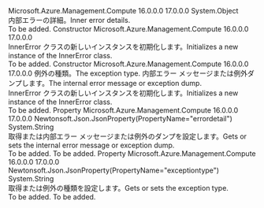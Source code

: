 <Type Name="InnerError" FullName="Microsoft.Azure.Management.Compute.Models.InnerError">
  <TypeSignature Language="C#" Value="public class InnerError" />
  <TypeSignature Language="ILAsm" Value=".class public auto ansi beforefieldinit InnerError extends System.Object" />
  <TypeSignature Language="DocId" Value="T:Microsoft.Azure.Management.Compute.Models.InnerError" />
  <TypeSignature Language="VB.NET" Value="Public Class InnerError" />
  <TypeSignature Language="F#" Value="type InnerError = class" />
  <AssemblyInfo>
    <AssemblyName>Microsoft.Azure.Management.Compute</AssemblyName>
    <AssemblyVersion>16.0.0.0</AssemblyVersion>
    <AssemblyVersion>17.0.0.0</AssemblyVersion>
  </AssemblyInfo>
  <Base>
    <BaseTypeName>System.Object</BaseTypeName>
  </Base>
  <Interfaces />
  <Docs>
    <summary>
            <span data-ttu-id="a8284-101">内部エラーの詳細。</span><span class="sxs-lookup"><span data-stu-id="a8284-101">Inner error details.</span></span>
            </summary>
    <remarks>To be added.</remarks>
  </Docs>
  <Members>
    <Member MemberName=".ctor">
      <MemberSignature Language="C#" Value="public InnerError ();" />
      <MemberSignature Language="ILAsm" Value=".method public hidebysig specialname rtspecialname instance void .ctor() cil managed" />
      <MemberSignature Language="DocId" Value="M:Microsoft.Azure.Management.Compute.Models.InnerError.#ctor" />
      <MemberSignature Language="VB.NET" Value="Public Sub New ()" />
      <MemberType>Constructor</MemberType>
      <AssemblyInfo>
        <AssemblyName>Microsoft.Azure.Management.Compute</AssemblyName>
        <AssemblyVersion>16.0.0.0</AssemblyVersion>
        <AssemblyVersion>17.0.0.0</AssemblyVersion>
      </AssemblyInfo>
      <Parameters />
      <Docs>
        <summary>
            <span data-ttu-id="a8284-102">InnerError クラスの新しいインスタンスを初期化します。</span><span class="sxs-lookup"><span data-stu-id="a8284-102">Initializes a new instance of the InnerError class.</span></span>
            </summary>
        <remarks>To be added.</remarks>
      </Docs>
    </Member>
    <Member MemberName=".ctor">
      <MemberSignature Language="C#" Value="public InnerError (string exceptiontype = null, string errordetail = null);" />
      <MemberSignature Language="ILAsm" Value=".method public hidebysig specialname rtspecialname instance void .ctor(string exceptiontype, string errordetail) cil managed" />
      <MemberSignature Language="DocId" Value="M:Microsoft.Azure.Management.Compute.Models.InnerError.#ctor(System.String,System.String)" />
      <MemberSignature Language="VB.NET" Value="Public Sub New (Optional exceptiontype As String = null, Optional errordetail As String = null)" />
      <MemberSignature Language="F#" Value="new Microsoft.Azure.Management.Compute.Models.InnerError : string * string -&gt; Microsoft.Azure.Management.Compute.Models.InnerError" Usage="new Microsoft.Azure.Management.Compute.Models.InnerError (exceptiontype, errordetail)" />
      <MemberType>Constructor</MemberType>
      <AssemblyInfo>
        <AssemblyName>Microsoft.Azure.Management.Compute</AssemblyName>
        <AssemblyVersion>16.0.0.0</AssemblyVersion>
        <AssemblyVersion>17.0.0.0</AssemblyVersion>
      </AssemblyInfo>
      <Parameters>
        <Parameter Name="exceptiontype" Type="System.String" />
        <Parameter Name="errordetail" Type="System.String" />
      </Parameters>
      <Docs>
        <param name="exceptiontype"><span data-ttu-id="a8284-103">例外の種類。</span><span class="sxs-lookup"><span data-stu-id="a8284-103">The exception type.</span></span></param>
        <param name="errordetail"><span data-ttu-id="a8284-104">内部エラー メッセージまたは例外ダンプします。</span><span class="sxs-lookup"><span data-stu-id="a8284-104">The internal error message or exception dump.</span></span></param>
        <summary>
            <span data-ttu-id="a8284-105">InnerError クラスの新しいインスタンスを初期化します。</span><span class="sxs-lookup"><span data-stu-id="a8284-105">Initializes a new instance of the InnerError class.</span></span>
            </summary>
        <remarks>To be added.</remarks>
      </Docs>
    </Member>
    <Member MemberName="Errordetail">
      <MemberSignature Language="C#" Value="public string Errordetail { get; set; }" />
      <MemberSignature Language="ILAsm" Value=".property instance string Errordetail" />
      <MemberSignature Language="DocId" Value="P:Microsoft.Azure.Management.Compute.Models.InnerError.Errordetail" />
      <MemberSignature Language="VB.NET" Value="Public Property Errordetail As String" />
      <MemberSignature Language="F#" Value="member this.Errordetail : string with get, set" Usage="Microsoft.Azure.Management.Compute.Models.InnerError.Errordetail" />
      <MemberType>Property</MemberType>
      <AssemblyInfo>
        <AssemblyName>Microsoft.Azure.Management.Compute</AssemblyName>
        <AssemblyVersion>16.0.0.0</AssemblyVersion>
        <AssemblyVersion>17.0.0.0</AssemblyVersion>
      </AssemblyInfo>
      <Attributes>
        <Attribute>
          <AttributeName>Newtonsoft.Json.JsonProperty(PropertyName="errordetail")</AttributeName>
        </Attribute>
      </Attributes>
      <ReturnValue>
        <ReturnType>System.String</ReturnType>
      </ReturnValue>
      <Docs>
        <summary>
            <span data-ttu-id="a8284-106">取得または内部エラー メッセージまたは例外のダンプを設定します。</span><span class="sxs-lookup"><span data-stu-id="a8284-106">Gets or sets the internal error message or exception dump.</span></span>
            </summary>
        <value>To be added.</value>
        <remarks>To be added.</remarks>
      </Docs>
    </Member>
    <Member MemberName="Exceptiontype">
      <MemberSignature Language="C#" Value="public string Exceptiontype { get; set; }" />
      <MemberSignature Language="ILAsm" Value=".property instance string Exceptiontype" />
      <MemberSignature Language="DocId" Value="P:Microsoft.Azure.Management.Compute.Models.InnerError.Exceptiontype" />
      <MemberSignature Language="VB.NET" Value="Public Property Exceptiontype As String" />
      <MemberSignature Language="F#" Value="member this.Exceptiontype : string with get, set" Usage="Microsoft.Azure.Management.Compute.Models.InnerError.Exceptiontype" />
      <MemberType>Property</MemberType>
      <AssemblyInfo>
        <AssemblyName>Microsoft.Azure.Management.Compute</AssemblyName>
        <AssemblyVersion>16.0.0.0</AssemblyVersion>
        <AssemblyVersion>17.0.0.0</AssemblyVersion>
      </AssemblyInfo>
      <Attributes>
        <Attribute>
          <AttributeName>Newtonsoft.Json.JsonProperty(PropertyName="exceptiontype")</AttributeName>
        </Attribute>
      </Attributes>
      <ReturnValue>
        <ReturnType>System.String</ReturnType>
      </ReturnValue>
      <Docs>
        <summary>
            <span data-ttu-id="a8284-107">取得または例外の種類を設定します。</span><span class="sxs-lookup"><span data-stu-id="a8284-107">Gets or sets the exception type.</span></span>
            </summary>
        <value>To be added.</value>
        <remarks>To be added.</remarks>
      </Docs>
    </Member>
  </Members>
</Type>